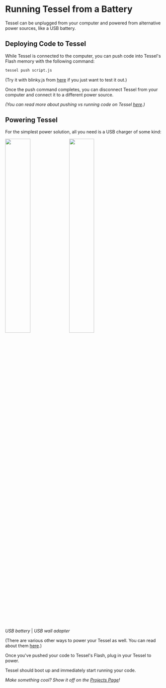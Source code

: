 # Running Tessel from a Battery
 Tessel can be unplugged from your computer and powered from alternative power sources, like a USB battery.

## Deploying Code to Tessel

While Tessel is connected to the computer, you can push code into Tessel's Flash memory with the following command:

```sh
tessel push script.js
```
(Try it with blinky.js from [here](http://start.tessel.io/blinky) if you just want to test it out.)

Once the push command completes, you can disconnect Tessel from your computer and connect it to a different power source.

*(You can read more about pushing vs running code on Tessel [here](http://start.tessel.io/usage).)*

## Powering Tessel

For the simplest power solution, all you need is a USB charger of some kind:

<img src=https://s3.amazonaws.com/technicalmachine-assets/doc+pictures/tessel-battery.jpg width=40%>
<img src=https://s3.amazonaws.com/technicalmachine-assets/doc+pictures/tessel-plug.jpg width=40%>

*USB battery* | *USB wall adapter*

(There are various other ways to power your Tessel as well. You can read about them [here](https://github.com/tessel/hardware/blob/master/powering-tessel.md).)

Once you've pushed your code to Tessel's Flash, plug in your Tessel to power.

Tessel should boot up and immediately start running your code.

*Make something cool? Show it off on the [Projects Page](//tessel.io/projects)!*
